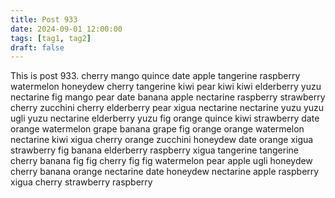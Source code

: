```yaml
---
title: Post 933
date: 2024-09-01 12:00:00
tags: [tag1, tag2]
draft: false
---
```

This is post 933.
cherry
mango
quince
date
apple
tangerine
raspberry
watermelon
honeydew
cherry
tangerine
kiwi
pear
kiwi
kiwi
elderberry
yuzu
nectarine
fig
mango
pear
date
banana
apple
nectarine
raspberry
strawberry
cherry
zucchini
cherry
elderberry
pear
xigua
nectarine
nectarine
yuzu
yuzu
ugli
yuzu
nectarine
elderberry
yuzu
fig
orange
quince
kiwi
strawberry
date
orange
watermelon
grape
banana
grape
fig
orange
orange
watermelon
nectarine
kiwi
xigua
cherry
orange
zucchini
honeydew
date
orange
xigua
strawberry
fig
banana
elderberry
raspberry
xigua
tangerine
tangerine
cherry
banana
fig
fig
cherry
fig
fig
watermelon
pear
apple
ugli
honeydew
cherry
banana
orange
nectarine
date
honeydew
nectarine
apple
raspberry
xigua
cherry
strawberry
raspberry
